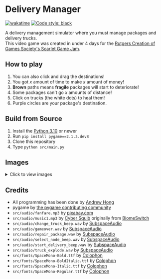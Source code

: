 # Delivery Manager
[![wakatime](https://wakatime.com/badge/user/9797ee4f-4108-45bb-8fc2-b36b9c1a1c89/project/f20bafde-ecd1-43bc-9f89-d18ac71ac5d0.svg)](https://wakatime.com/badge/user/9797ee4f-4108-45bb-8fc2-b36b9c1a1c89/project/f20bafde-ecd1-43bc-9f89-d18ac71ac5d0)
[![Code style: black](https://img.shields.io/badge/code%20style-black-000000.svg)](https://github.com/psf/black)

A delivery management simulator where you must manage packages and delivery trucks.\
This video game was created in under 4 days for the [Rutgers Creation of Games Society's Scarlet Game Jam](https://itch.io/jam/scarlet-game-jam-fall-2022).

## How to play
1. You can also click and drag the destinations!
2. You got _x_ amount of time to make _x_ amount of money!
3. **Brown** paths means **fragile** packages will start to deteriorate!
4. Some packages can't go _x_ amounts of distance!
5. Click on trucks (the white dots) to heal them!
6. Purple circles are your package's destination.

## Build from Source
1. Install the [Python 3.10](https://python.org/) or newer
2. Run `pip install pygame==2.1.3.dev8`
3. Clone this repository
4. Type `python src/main.py`

## Images
<details>
<summary>Click to view images</summary>

![image info](/images/img1.png)

</details>

## Credits
 - All programming has been done by [Andrew Hong](https://github.com/novialriptide)
 - pygame by [the pygame contributing community](https://github.com/pygame/pygame)
 - `src/audio/fanfare.mp3` by [pixabay.com](https://pixabay.com/)
 - `src/audio/music1.mp3` by [Cyber Squib](https://itch.io/profile/cyber-squib) originally from [BiomeSwitch](https://github.com/novialriptide/BiomeSwitch)
 - `src/audio/change_truck_beep.wav` by [SubspaceAudio](https://opengameart.org/content/512-sound-effects-8-bit-style)
 - `src/audio/gameover.wav` by [SubspaceAudio](https://opengameart.org/content/512-sound-effects-8-bit-style)
 - `src/audio/repair_package.wav` by [SubspaceAudio](https://opengameart.org/content/512-sound-effects-8-bit-style)
 - `src/audio/select_node_beep.wav` by [SubspaceAudio](https://opengameart.org/content/512-sound-effects-8-bit-style)
 - `src/audio/start_delivery_beep.wav` by [SubspaceAudio](https://opengameart.org/content/512-sound-effects-8-bit-style)
 - `src/audio/truck_explode.wav` by [SubspaceAudio](https://opengameart.org/content/512-sound-effects-8-bit-style)
 - `src/fonts/SpaceMono-Bold.ttf` by [Colophon](https://fonts.google.com/specimen/Space+Mono)
 - `src/fonts/SpaceMono-BoldItalic.ttf` by [Colophon](https://fonts.google.com/specimen/Space+Mono)
 - `src/fonts/SpaceMono-Italic.ttf` by [Colophon](https://fonts.google.com/specimen/Space+Mono)
 - `src/fonts/SpaceMono-Regular.ttf` by [Colophon](https://fonts.google.com/specimen/Space+Mono)